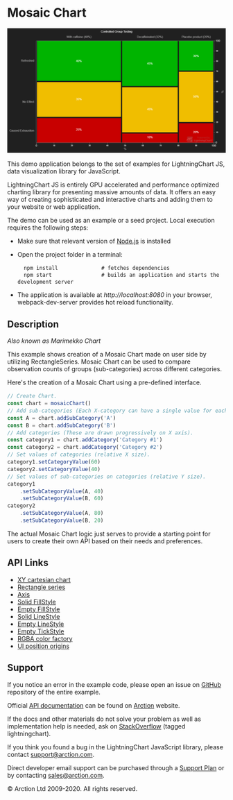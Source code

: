 # Mosaic Chart

![Mosaic Chart](mosaicChart.png)

This demo application belongs to the set of examples for LightningChart JS, data visualization library for JavaScript.

LightningChart JS is entirely GPU accelerated and performance optimized charting library for presenting massive amounts of data. It offers an easy way of creating sophisticated and interactive charts and adding them to your website or web application.

The demo can be used as an example or a seed project. Local execution requires the following steps:

- Make sure that relevant version of [Node.js](https://nodejs.org/en/download/) is installed
- Open the project folder in a terminal:

        npm install              # fetches dependencies
        npm start                # builds an application and starts the development server

- The application is available at *http://localhost:8080* in your browser, webpack-dev-server provides hot reload functionality.


## Description

*Also known as Marimekko Chart*

This example shows creation of a Mosaic Chart made on user side by utilizing RectangleSeries. Mosaic Chart can be used to compare observation counts of groups (sub-categories) across different categories.

Here's the creation of a Mosaic Chart using a pre-defined interface.

```javascript
// Create Chart.
const chart = mosaicChart()
// Add sub-categories (Each X-category can have a single value for each sub-category).
const A = chart.addSubCategory('A')
const B = chart.addSubCategory('B')
// Add categories (These are drawn progressively on X axis).
const category1 = chart.addCategory('Category #1')
const category2 = chart.addCategory('Category #2')
// Set values of categories (relative X size).
category1.setCategoryValue(60)
category2.setCategoryValue(40)
// Set values of sub-categories on categories (relative Y size).
category1
    .setSubCategoryValue(A, 40)
    .setSubCategoryValue(B, 60)
category2
    .setSubCategoryValue(A, 80)
    .setSubCategoryValue(B, 20)
```

The actual Mosaic Chart logic just serves to provide a starting point for users to create their own API based on their needs and preferences.


## API Links

* [XY cartesian chart]
* [Rectangle series]
* [Axis]
* [Solid FillStyle]
* [Empty FillStyle]
* [Solid LineStyle]
* [Empty LineStyle]
* [Empty TickStyle]
* [RGBA color factory]
* [UI position origins]


## Support

If you notice an error in the example code, please open an issue on [GitHub][0] repository of the entire example.

Official [API documentation][1] can be found on [Arction][2] website.

If the docs and other materials do not solve your problem as well as implementation help is needed, ask on [StackOverflow][3] (tagged lightningchart).

If you think you found a bug in the LightningChart JavaScript library, please contact support@arction.com.

Direct developer email support can be purchased through a [Support Plan][4] or by contacting sales@arction.com.

[0]: https://github.com/Arction/
[1]: https://www.arction.com/lightningchart-js-api-documentation/
[2]: https://www.arction.com
[3]: https://stackoverflow.com/questions/tagged/lightningchart
[4]: https://www.arction.com/support-services/

© Arction Ltd 2009-2020. All rights reserved.


[XY cartesian chart]: https://www.arction.com/lightningchart-js-api-documentation/v2.2.0/classes/chartxy.html
[Rectangle series]: https://www.arction.com/lightningchart-js-api-documentation/v2.2.0/classes/rectangleseries.html
[Axis]: https://www.arction.com/lightningchart-js-api-documentation/v2.2.0/classes/axis.html
[Solid FillStyle]: https://www.arction.com/lightningchart-js-api-documentation/v2.2.0/classes/solidfill.html
[Empty FillStyle]: https://www.arction.com/lightningchart-js-api-documentation/v2.2.0/globals.html#emptyfill
[Solid LineStyle]: https://www.arction.com/lightningchart-js-api-documentation/v2.2.0/classes/solidline.html
[Empty LineStyle]: https://www.arction.com/lightningchart-js-api-documentation/v2.2.0/globals.html#emptyline
[Empty TickStyle]: https://www.arction.com/lightningchart-js-api-documentation/v2.2.0/globals.html#emptytick
[RGBA color factory]: https://www.arction.com/lightningchart-js-api-documentation/v2.2.0/globals.html#colorrgba
[UI position origins]: https://www.arction.com/lightningchart-js-api-documentation/v2.2.0/globals.html#uiorigins

